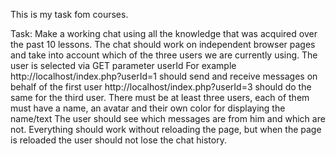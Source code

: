 This is my task fom courses.

Task:
Make a working chat using all the knowledge that was acquired over the past 10 lessons.
The chat should work on independent browser pages and take into account which of the three users we are currently using.
The user is selected via GET parameter userId
For example http://localhost/index.php?userId=1 should send and receive messages on behalf of the first user
http://localhost/index.php?userId=3 should do the same for the third user.
There must be at least three users, each of them must have a name, an avatar and their own color for displaying the name/text
The user should see which messages are from him and which are not.
Everything should work without reloading the page, but when the page is reloaded the user should not lose the chat history.
